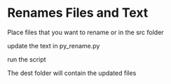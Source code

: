 # Renames Files and Text

Place files that you want to rename or in the src folder

update the text in py_rename.py

run the script

The dest folder will contain the updated files
